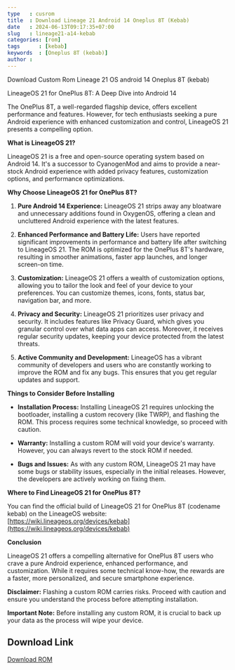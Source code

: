 ```yaml
---
type   : cusrom
title  : Download Lineage 21 Android 14 Oneplus 8T (Kebab)
date   : 2024-06-13T09:17:35+07:00
slug   : lineage21-a14-kebab
categories: [rom]
tags      : [kebab]
keywords  : [Oneplus 8T (kebab)]
author :
---
```


Download Custom Rom Lineage 21 OS android 14 Oneplus 8T (kebab)

LineageOS 21 for OnePlus 8T: A Deep Dive into Android 14

The OnePlus 8T, a well-regarded flagship device, offers excellent performance and features. However, for tech enthusiasts seeking a pure Android experience with enhanced customization and control, LineageOS 21 presents a compelling option.

**What is LineageOS 21?**

LineageOS 21 is a free and open-source operating system based on Android 14. It's a successor to CyanogenMod and aims to provide a near-stock Android experience with added privacy features, customization options, and performance optimizations.

**Why Choose LineageOS 21 for OnePlus 8T?**

1. **Pure Android 14 Experience:** LineageOS 21 strips away any bloatware and unnecessary additions found in OxygenOS, offering a clean and uncluttered Android experience with the latest features.

2. **Enhanced Performance and Battery Life:** Users have reported significant improvements in performance and battery life after switching to LineageOS 21. The ROM is optimized for the OnePlus 8T's hardware, resulting in smoother animations, faster app launches, and longer screen-on time.

3. **Customization:** LineageOS 21 offers a wealth of customization options, allowing you to tailor the look and feel of your device to your preferences. You can customize themes, icons, fonts, status bar, navigation bar, and more.

4. **Privacy and Security:** LineageOS 21 prioritizes user privacy and security. It includes features like Privacy Guard, which gives you granular control over what data apps can access. Moreover, it receives regular security updates, keeping your device protected from the latest threats.

5. **Active Community and Development:** LineageOS has a vibrant community of developers and users who are constantly working to improve the ROM and fix any bugs. This ensures that you get regular updates and support.

**Things to Consider Before Installing**

* **Installation Process:** Installing LineageOS 21 requires unlocking the bootloader, installing a custom recovery (like TWRP), and flashing the ROM. This process requires some technical knowledge, so proceed with caution.

* **Warranty:** Installing a custom ROM will void your device's warranty. However, you can always revert to the stock ROM if needed.

* **Bugs and Issues:** As with any custom ROM, LineageOS 21 may have some bugs or stability issues, especially in the initial releases. However, the developers are actively working on fixing them.

**Where to Find LineageOS 21 for OnePlus 8T?**

You can find the official build of LineageOS 21 for OnePlus 8T (codename kebab) on the LineageOS website: [https://wiki.lineageos.org/devices/kebab](https://wiki.lineageos.org/devices/kebab)

**Conclusion**

LineageOS 21 offers a compelling alternative for OnePlus 8T users who crave a pure Android experience, enhanced performance, and customization. While it requires some technical know-how, the rewards are a faster, more personalized, and secure smartphone experience.

**Disclaimer:** Flashing a custom ROM carries risks. Proceed with caution and ensure you understand the process before attempting installation.

**Important Note:** Before installing any custom ROM, it is crucial to back up your data as the process will wipe your device.


## Download Link
[Download ROM](https://t.me/wahyu6070files/791?single)

